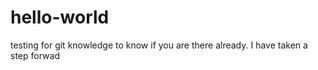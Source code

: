 # hello-world
testing for git knowledge to know if you are there already.
I have taken a step forwad

